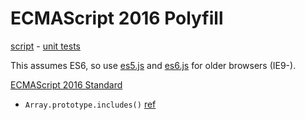 # ECMAScript 2016 Polyfill

[script](es2016.js) -
[unit tests](https://inexorabletash.github.io/polyfill/tests/es2016.html)

This assumes ES6, so use [es5.js](es5.js) and [es6.js](es6.js) for older browsers (IE9-).

[ECMAScript 2016 Standard](http://www.ecma-international.org/ecma-262/7.0/)

* `Array.prototype.includes()` [ref](http://www.ecma-international.org/ecma-262/7.0/index.html#sec-array.prototype.includes)
